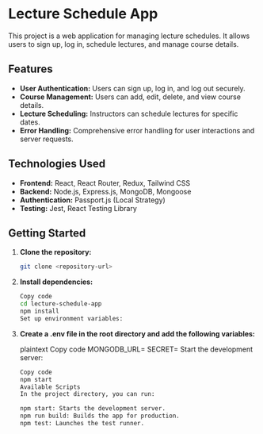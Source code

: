 # Lecture Schedule App

This project is a web application for managing lecture schedules. It allows users to sign up, log in, schedule lectures, and manage course details.

## Features

- **User Authentication:** Users can sign up, log in, and log out securely.
- **Course Management:** Users can add, edit, delete, and view course details.
- **Lecture Scheduling:** Instructors can schedule lectures for specific dates.
- **Error Handling:** Comprehensive error handling for user interactions and server requests.

## Technologies Used

- **Frontend:** React, React Router, Redux, Tailwind CSS
- **Backend:** Node.js, Express.js, MongoDB, Mongoose
- **Authentication:** Passport.js (Local Strategy)
- **Testing:** Jest, React Testing Library

## Getting Started

1. **Clone the repository:**

   ```bash
   git clone <repository-url>

2. **Install dependencies:**

    ```bash
    Copy code
    cd lecture-schedule-app
    npm install
    Set up environment variables:

3. **Create a .env file in the root directory and add the following variables:**

    plaintext
    Copy code
    MONGODB_URL=<your-mongodb-url>
    SECRET=<your-secret-key>
    Start the development server:

    ```bash
    Copy code
    npm start
    Available Scripts
    In the project directory, you can run:

    npm start: Starts the development server.
    npm run build: Builds the app for production.
    npm test: Launches the test runner.